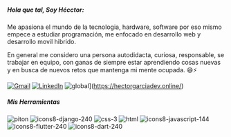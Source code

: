 
##### Hola que tal, Soy Hécctor:

Me apasiona el mundo de la tecnologia, hardware, software por eso mismo empece a estudiar programación,
me enfocado en desarrollo web y desarrollo movil hibrido.

En general me considero una persona autodidacta, curiosa, responsable, se trabajar en equipo,
con ganas de siempre estar aprendiendo cosas nuevas y en busca de nuevos retos que mantenga mi mente 
ocupada. 😄⚡

[![Gmail](https://img.shields.io/badge/-GMAIL-D14836?style=for-the-badge&logo=gmail&logoColor=white)](mailto:hecg.dev@gmail.com)
[![LinkedIn](https://img.shields.io/badge/-LINKEDIN-0077B5?style=for-the-badge&logo=linkedin&logoColor=white)](https://www.linkedin.com/in/hector-garcia-n/)
![global](https://user-images.githubusercontent.com/55261340/131181900-0fb486c4-ddad-4bc4-8355-3175027a42be.png)](https://hectorgarciadev.online/)


##### Mis Herramientas
![piton](https://user-images.githubusercontent.com/55261340/131180941-e350295b-e72c-46bf-ad55-5448101abba8.png)
![icons8-django-240](https://user-images.githubusercontent.com/55261340/131181477-3248d245-0beb-4e4f-946a-21f81cdd755c.png)
![css-3](https://user-images.githubusercontent.com/55261340/131181067-cbe2acfe-594c-4e4a-93b1-b7872305ba30.png)
![html](https://user-images.githubusercontent.com/55261340/131181202-7c45f26b-2b31-441f-bdfa-c9999c581915.png)
![icons8-javascript-144](https://user-images.githubusercontent.com/55261340/131181426-f682ce9a-43e1-4101-a5de-9b695a8a3159.png)
![icons8-flutter-240](https://user-images.githubusercontent.com/55261340/131181570-e610606b-b717-41ca-8ba5-5bbcd479c3df.png)
![icons8-dart-240](https://user-images.githubusercontent.com/55261340/131181611-ff1ead3b-c55e-47ed-a3e6-7844e48923dc.png)




